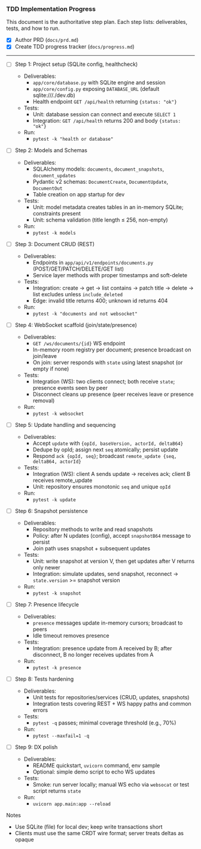 ### TDD Implementation Progress

This document is the authoritative step plan. Each step lists: deliverables, tests, and how to run.

- [x] Author PRD (`docs/prd.md`)
- [x] Create TDD progress tracker (`docs/progress.md`)

---

- [ ] Step 1: Project setup (SQLite config, healthcheck)
  - Deliverables:
    - `app/core/database.py` with SQLite engine and session
    - `app/core/config.py` exposing `DATABASE_URL` (default sqlite:///./dev.db)
    - Health endpoint `GET /api/health` returning `{status: "ok"}`
  - Tests:
    - Unit: database session can connect and execute `SELECT 1`
    - Integration: `GET /api/health` returns 200 and body `{status: "ok"}`
  - Run:
    - `pytest -k "health or database"`

- [ ] Step 2: Models and Schemas
  - Deliverables:
    - SQLAlchemy models: `documents`, `document_snapshots`, `document_updates`
    - Pydantic v2 schemas: `DocumentCreate`, `DocumentUpdate`, `DocumentOut`
    - Table creation on app startup for dev
  - Tests:
    - Unit: model metadata creates tables in an in-memory SQLite; constraints present
    - Unit: schema validation (title length ≤ 256, non-empty)
  - Run:
    - `pytest -k models`

- [ ] Step 3: Document CRUD (REST)
  - Deliverables:
    - Endpoints in `app/api/v1/endpoints/documents.py` (POST/GET/PATCH/DELETE/GET list)
    - Service layer methods with proper timestamps and soft-delete
  - Tests:
    - Integration: create -> get -> list contains -> patch title -> delete -> list excludes unless `include_deleted`
    - Edge: invalid title returns 400; unknown id returns 404
  - Run:
    - `pytest -k "documents and not websocket"`

- [ ] Step 4: WebSocket scaffold (join/state/presence)
  - Deliverables:
    - `GET /ws/documents/{id}` WS endpoint
    - In-memory room registry per document; presence broadcast on join/leave
    - On join: server responds with `state` using latest snapshot (or empty if none)
  - Tests:
    - Integration (WS): two clients connect; both receive `state`; presence events seen by peer
    - Disconnect cleans up presence (peer receives leave or presence removal)
  - Run:
    - `pytest -k websocket`

- [ ] Step 5: Update handling and sequencing
  - Deliverables:
    - Accept `update` with `{opId, baseVersion, actorId, deltaB64}`
    - Dedupe by opId; assign next `seq` atomically; persist update
    - Respond `ack {opId, seq}`; broadcast `remote_update {seq, deltaB64, actorId}`
  - Tests:
    - Integration (WS): client A sends update -> receives ack; client B receives remote_update
    - Unit: repository ensures monotonic `seq` and unique `opId`
  - Run:
    - `pytest -k update`

- [ ] Step 6: Snapshot persistence
  - Deliverables:
    - Repository methods to write and read snapshots
    - Policy: after N updates (config), accept `snapshotB64` message to persist
    - Join path uses snapshot + subsequent updates
  - Tests:
    - Unit: write snapshot at version V, then get updates after V returns only newer
    - Integration: simulate updates, send snapshot, reconnect -> `state.version` >= snapshot version
  - Run:
    - `pytest -k snapshot`

- [ ] Step 7: Presence lifecycle
  - Deliverables:
    - `presence` messages update in-memory cursors; broadcast to peers
    - Idle timeout removes presence
  - Tests:
    - Integration: presence update from A received by B; after disconnect, B no longer receives updates from A
  - Run:
    - `pytest -k presence`

- [ ] Step 8: Tests hardening
  - Deliverables:
    - Unit tests for repositories/services (CRUD, updates, snapshots)
    - Integration tests covering REST + WS happy paths and common errors
  - Tests:
    - `pytest -q` passes; minimal coverage threshold (e.g., 70%)
  - Run:
    - `pytest --maxfail=1 -q`

- [ ] Step 9: DX polish
  - Deliverables:
    - README quickstart, `uvicorn` command, env sample
    - Optional: simple demo script to echo WS updates
  - Tests:
    - Smoke: run server locally; manual WS echo via `websocat` or test script returns `state`
  - Run:
    - `uvicorn app.main:app --reload`

Notes
- Use SQLite (file) for local dev; keep write transactions short
- Clients must use the same CRDT wire format; server treats deltas as opaque



